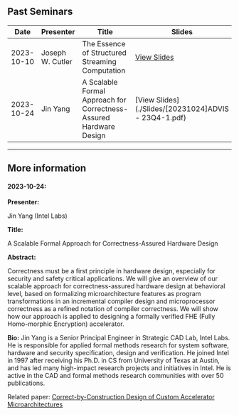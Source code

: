 ## Past Seminars

| Date       | Presenter         | Title                                          | Slides                                    |
|------------|-------------------|------------------------------------------------|-------------------------------------------|
| 2023-10-10 | Joseph W. Cutler  | The Essence of Structured Streaming Computation| [View Slides](./Slides/[20231010]StructuredStreamingComputation-JosephCutler.pdf) |
| 2023-10-24 | Jin Yang | A Scalable Formal Approach for Correctness-Assured Hardware Design| [View Slides](./Slides/[20231024]ADVIS - 23Q4-1.pdf) |

---

## More information

#### 2023-10-24:

**Presenter:**

Jin Yang (Intel Labs)

**Title:** 

A Scalable Formal Approach for Correctness-Assured Hardware Design

**Abstract:** 

Correctness must be a first principle in hardware design, especially for security and safety critical applications. We will give an overview of our scalable approach for correctness-assured hardware design at behavioral level, based on formalizing microarchitecture features as program transformations in an incremental compiler design and microprocessor correctness as a refined notation of compiler correctness. We will show how our approach is applied to designing a formally verified FHE (Fully Homo-morphic Encryption) accelerator.
 
**Bio:** 
Jin Yang is a Senior Principal Engineer in Strategic CAD Lab, Intel Labs. He is responsible for applied formal methods research for system software, hardware and security specification, design and verification. He joined Intel in 1997 after receiving his Ph.D. in CS from University of Texas at Austin, and has led many high-impact research projects and initiatives in Intel. He is active in the CAD and formal methods research communities with over 50 publications.

Related paper: [Correct-by-Construction Design of Custom Accelerator Microarchitectures](./Slides/TC_2022_Jin_3rd_Edition.pdf)


